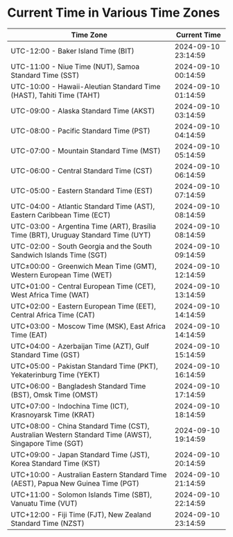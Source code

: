 # Current Time in Various Time Zones

| Time Zone | Current Time |
|-----------|--------------|
| UTC-12:00 - Baker Island Time (BIT) | 2024-09-10 23:14:59 |
| UTC-11:00 - Niue Time (NUT), Samoa Standard Time (SST) | 2024-09-10 00:14:59 |
| UTC-10:00 - Hawaii-Aleutian Standard Time (HAST), Tahiti Time (TAHT) | 2024-09-10 01:14:59 |
| UTC-09:00 - Alaska Standard Time (AKST) | 2024-09-10 03:14:59 |
| UTC-08:00 - Pacific Standard Time (PST) | 2024-09-10 04:14:59 |
| UTC-07:00 - Mountain Standard Time (MST) | 2024-09-10 05:14:59 |
| UTC-06:00 - Central Standard Time (CST) | 2024-09-10 06:14:59 |
| UTC-05:00 - Eastern Standard Time (EST) | 2024-09-10 07:14:59 |
| UTC-04:00 - Atlantic Standard Time (AST), Eastern Caribbean Time (ECT) | 2024-09-10 08:14:59 |
| UTC-03:00 - Argentina Time (ART), Brasília Time (BRT), Uruguay Standard Time (UYT) | 2024-09-10 08:14:59 |
| UTC-02:00 - South Georgia and the South Sandwich Islands Time (SGT) | 2024-09-10 09:14:59 |
| UTC±00:00 - Greenwich Mean Time (GMT), Western European Time (WET) | 2024-09-10 12:14:59 |
| UTC+01:00 - Central European Time (CET), West Africa Time (WAT) | 2024-09-10 13:14:59 |
| UTC+02:00 - Eastern European Time (EET), Central Africa Time (CAT) | 2024-09-10 14:14:59 |
| UTC+03:00 - Moscow Time (MSK), East Africa Time (EAT) | 2024-09-10 14:14:59 |
| UTC+04:00 - Azerbaijan Time (AZT), Gulf Standard Time (GST) | 2024-09-10 15:14:59 |
| UTC+05:00 - Pakistan Standard Time (PKT), Yekaterinburg Time (YEKT) | 2024-09-10 16:14:59 |
| UTC+06:00 - Bangladesh Standard Time (BST), Omsk Time (OMST) | 2024-09-10 17:14:59 |
| UTC+07:00 - Indochina Time (ICT), Krasnoyarsk Time (KRAT) | 2024-09-10 18:14:59 |
| UTC+08:00 - China Standard Time (CST), Australian Western Standard Time (AWST), Singapore Time (SGT) | 2024-09-10 19:14:59 |
| UTC+09:00 - Japan Standard Time (JST), Korea Standard Time (KST) | 2024-09-10 20:14:59 |
| UTC+10:00 - Australian Eastern Standard Time (AEST), Papua New Guinea Time (PGT) | 2024-09-10 21:14:59 |
| UTC+11:00 - Solomon Islands Time (SBT), Vanuatu Time (VUT) | 2024-09-10 22:14:59 |
| UTC+12:00 - Fiji Time (FJT), New Zealand Standard Time (NZST) | 2024-09-10 23:14:59 |
